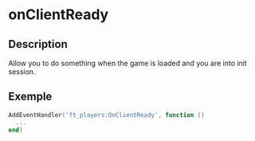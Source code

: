 # onClientReady

## Description

Allow you to do something when the game is loaded and you are into init session.

## Exemple

```lua
AddEventHandler('ft_players:OnClientReady', function ()
  ...
end)
```

